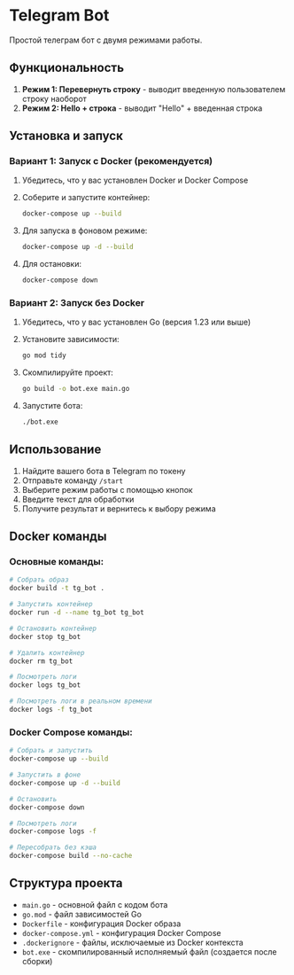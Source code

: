 # Telegram Bot

Простой телеграм бот с двумя режимами работы.

## Функциональность

1. **Режим 1: Перевернуть строку** - выводит введенную пользователем строку наоборот
2. **Режим 2: Hello + строка** - выводит "Hello" + введенная строка

## Установка и запуск

### Вариант 1: Запуск с Docker (рекомендуется)

1. Убедитесь, что у вас установлен Docker и Docker Compose

2. Соберите и запустите контейнер:
   ```bash
   docker-compose up --build
   ```

3. Для запуска в фоновом режиме:
   ```bash
   docker-compose up -d --build
   ```

4. Для остановки:
   ```bash
   docker-compose down
   ```

### Вариант 2: Запуск без Docker

1. Убедитесь, что у вас установлен Go (версия 1.23 или выше)

2. Установите зависимости:
   ```bash
   go mod tidy
   ```

3. Скомпилируйте проект:
   ```bash
   go build -o bot.exe main.go
   ```

4. Запустите бота:
   ```bash
   ./bot.exe
   ```

## Использование

1. Найдите вашего бота в Telegram по токену
2. Отправьте команду `/start`
3. Выберите режим работы с помощью кнопок
4. Введите текст для обработки
5. Получите результат и вернитесь к выбору режима

## Docker команды

### Основные команды:
```bash
# Собрать образ
docker build -t tg_bot .

# Запустить контейнер
docker run -d --name tg_bot tg_bot

# Остановить контейнер
docker stop tg_bot

# Удалить контейнер
docker rm tg_bot

# Посмотреть логи
docker logs tg_bot

# Посмотреть логи в реальном времени
docker logs -f tg_bot
```

### Docker Compose команды:
```bash
# Собрать и запустить
docker-compose up --build

# Запустить в фоне
docker-compose up -d --build

# Остановить
docker-compose down

# Посмотреть логи
docker-compose logs -f

# Пересобрать без кэша
docker-compose build --no-cache
```

## Структура проекта

- `main.go` - основной файл с кодом бота
- `go.mod` - файл зависимостей Go
- `Dockerfile` - конфигурация Docker образа
- `docker-compose.yml` - конфигурация Docker Compose
- `.dockerignore` - файлы, исключаемые из Docker контекста
- `bot.exe` - скомпилированный исполняемый файл (создается после сборки)
